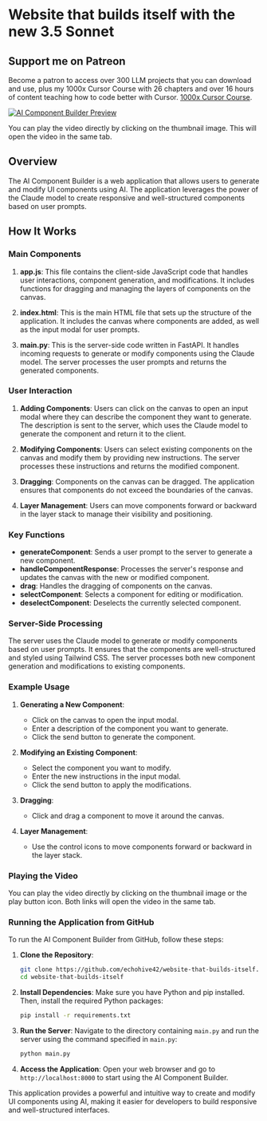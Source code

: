 # Website that builds itself with the new 3.5 Sonnet

## Support me on Patreon

Become a patron to access over 300 LLM projects that you can download and use, plus my 1000x Cursor Course with 26 chapters and over 16 hours of content teaching how to code better with Cursor. [1000x Cursor Course]([https://www.patreon.com/c/echohive42](https://www.patreon.com/collection/520959)).

[![AI Component Builder Preview](https://img.youtube.com/vi/vJ9KW-fBkT8/0.jpg)](https://youtu.be/vJ9KW-fBkT8)

You can play the video directly by clicking on the thumbnail image. This will open the video in the same tab.

## Overview

The AI Component Builder is a web application that allows users to generate and modify UI components using AI. The application leverages the power of the Claude model to create responsive and well-structured components based on user prompts.

## How It Works

### Main Components

1. **app.js**: This file contains the client-side JavaScript code that handles user interactions, component generation, and modifications. It includes functions for dragging and managing the layers of components on the canvas.

2. **index.html**: This is the main HTML file that sets up the structure of the application. It includes the canvas where components are added, as well as the input modal for user prompts.

3. **main.py**: This is the server-side code written in FastAPI. It handles incoming requests to generate or modify components using the Claude model. The server processes the user prompts and returns the generated components.

### User Interaction

1. **Adding Components**: Users can click on the canvas to open an input modal where they can describe the component they want to generate. The description is sent to the server, which uses the Claude model to generate the component and return it to the client.

2. **Modifying Components**: Users can select existing components on the canvas and modify them by providing new instructions. The server processes these instructions and returns the modified component.

3. **Dragging**: Components on the canvas can be dragged. The application ensures that components do not exceed the boundaries of the canvas.

4. **Layer Management**: Users can move components forward or backward in the layer stack to manage their visibility and positioning.

### Key Functions

- **generateComponent**: Sends a user prompt to the server to generate a new component.
- **handleComponentResponse**: Processes the server's response and updates the canvas with the new or modified component.
- **drag**: Handles the dragging of components on the canvas.
- **selectComponent**: Selects a component for editing or modification.
- **deselectComponent**: Deselects the currently selected component.

### Server-Side Processing

The server uses the Claude model to generate or modify components based on user prompts. It ensures that the components are well-structured and styled using Tailwind CSS. The server processes both new component generation and modifications to existing components.

### Example Usage

1. **Generating a New Component**:
   - Click on the canvas to open the input modal.
   - Enter a description of the component you want to generate.
   - Click the send button to generate the component.

2. **Modifying an Existing Component**:
   - Select the component you want to modify.
   - Enter the new instructions in the input modal.
   - Click the send button to apply the modifications.

3. **Dragging**:
   - Click and drag a component to move it around the canvas.

4. **Layer Management**:
   - Use the control icons to move components forward or backward in the layer stack.

### Playing the Video

You can play the video directly by clicking on the thumbnail image or the play button icon. Both links will open the video in the same tab.

### Running the Application from GitHub

To run the AI Component Builder from GitHub, follow these steps:

1. **Clone the Repository**:
   ```bash
   git clone https://github.com/echohive42/website-that-builds-itself.git
   cd website-that-builds-itself
   ```

2. **Install Dependencies**:
   Make sure you have Python and pip installed. Then, install the required Python packages:
   ```bash
   pip install -r requirements.txt
   ```

3. **Run the Server**:
   Navigate to the directory containing `main.py` and run the server using the command specified in `main.py`:
   ```bash
   python main.py
   ```

4. **Access the Application**:
   Open your web browser and go to `http://localhost:8000` to start using the AI Component Builder.

This application provides a powerful and intuitive way to create and modify UI components using AI, making it easier for developers to build responsive and well-structured interfaces.
